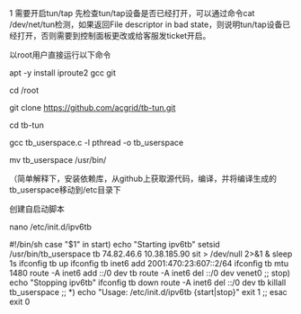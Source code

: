 1 需要开启tun/tap
先检查tun/tap设备是否已经打开，可以通过命令cat /dev/net/tun检测，如果返回File descriptor in bad state，则说明tun/tap设备已经打开，否则需要到控制面板更改或给客服发ticket开启。

以root用户直接运行以下命令

apt -y install iproute2 gcc git

cd /root

git clone https://github.com/acgrid/tb-tun.git

cd tb-tun

gcc tb_userspace.c -l pthread -o tb_userspace

mv tb_userspace /usr/bin/

（简单解释下，安装依赖库，从github上获取源代码，编译，并将编译生成的tb_userspace移动到/etc目录下

创建自启动脚本

nano /etc/init.d/ipv6tb

#!/bin/sh
case "$1" in
  start)
    echo "Starting ipv6tb"
      setsid /usr/bin/tb_userspace tb 74.82.46.6 10.38.185.90 sit > /dev/null 2>&1 &
      sleep 1s
      ifconfig tb up
      ifconfig tb inet6 add 2001:470:23:607::2/64
      ifconfig tb mtu 1480
      route -A inet6 add ::/0 dev tb
      route -A inet6 del ::/0 dev venet0
    ;;
  stop)
    echo "Stopping ipv6tb"
      ifconfig tb down
      route -A inet6 del ::/0 dev tb
      killall tb_userspace
    ;;
  *)
    echo "Usage: /etc/init.d/ipv6tb {start|stop}"
    exit 1
    ;;
esac
exit 0

